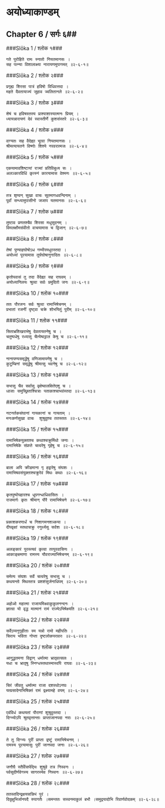 अयोध्याकाण्डम्
===============================


## Chapter 6  / सर्गः ६##


###Slōka 1 / श्लोक १###


    गते पुरोहिते रामः स्नातो नियतमानसः ।
    सह पत्न्या विशालाक्ष्या नारायणमुपागमत् ॥२-६-१॥


###Slōka 2 / श्लोक २###


    प्रगृह्य शिरसा पात्रं हविषो विधिवत्तदा ।
    महते दैवतायाज्यं जुहाव ज्वलितानले ॥२-६-२॥


###Slōka 3 / श्लोक ३###


    शेषं च हविषस्तस्य प्राश्याशास्यात्मनः प्रियम् ।
    ध्यायन्नारायणं देवं स्वास्तीर्णे कुशसंस्तरे ॥२-६-३॥


###Slōka 4 / श्लोक ४###


    वाग्यतः सह वैदेह्या भूत्वा नियतमानसः ।
    श्रीमत्यायतने विष्णोः शिश्ये नरवरात्मजः ॥२-६-४॥


###Slōka 5 / श्लोक ५###


    एकयामावशिष्टायां रात्र्यां प्रतिविबुध्य सः ।
    अलञ्कारविधिं कृत्स्नं कारयामास वेश्मनः ॥२-६-५॥


###Slōka 6 / श्लोक ६###


    तत्र शृण्वन् सुखा वाचः सूतमागधवन्दिनाम् ।
    पूर्वां सन्ध्यामुपासीनो जजाप यतमानसः ॥२-६-६॥


###Slōka 7 / श्लोक ७###


    तुष्टाव प्रणतश्चैव शिरसा मधुसूदनम् ।
    विमलक्षौमसंवीतो वाचयामास च द्विजान् ॥२-६-७॥


###Slōka 8 / श्लोक ८###


    तेषां पुण्याहघोषोऽध गम्भीरमधुरस्तदा ।
    अयोध्यां पूरयामास तूर्यघोषानुनादितः ॥२-६-८॥


###Slōka 9 / श्लोक ९###


    कृतोपवासं तु तदा वैदेह्या सह राघवम् ।
    अयोध्यानिलयः श्रुत्वा सर्वः प्रमुदितो जनः ॥२-६-९॥


###Slōka 10 / श्लोक १०###


    ततः पौरजनः सर्वः श्रुत्वा रामाभिषेचनम् ।
    प्रभातां रजनीं दृष्ट्वा चक्रे शोभयितुं पुरीम् ॥२-६-१०॥


###Slōka 11 / श्लोक ११###


    सिताभ्रशिखराभेषु देवतायतनेषु च ।
    चतुष्पधेषु रध्यासु चैत्येष्वट्टाल केषु च ॥२-६-११॥


###Slōka 12 / श्लोक १२###


    नानापण्यसमृद्धेषु वणिजामापणेषु च ।
    कुटुम्बिनां समृद्धेषु श्रीमत्सु भवनेषु च ॥२-६-१२॥


###Slōka 13 / श्लोक १३###


    सभासु चैव सर्वासु वृक्षेष्वालक्षितेएशु च ।
    ध्वजाः समुच्छ्रिताश्चित्राः पताकाश्चाभवंस्तदा ॥२-६-१३॥


###Slōka 14 / श्लोक १४###


    नटनर्तकसंघानां गायकानां च गायताम् ।
    मनःकर्णसुखा वाचः  शुश्रुवुश्च ततस्ततः ॥२-६-१४॥


###Slōka 15 / श्लोक १५###


    रामाभिषेकयुक्ताश्च कथाश्चक्रुर्मिथो जनाः ।
    रामाभिषेके संप्रप्ते चत्वरेषु गृहेषु च ॥२-६-१५॥


###Slōka 16 / श्लोक १६###


    बाला अपि क्रीडमाना गृ हद्वारेषु संघशः ।
    रामाभिषवसंयुक्ताश्चक्रुरेवं मिथः कथाः ॥२-६-१६॥


###Slōka 17 / श्लोक १७###


    कृतपुष्पोपहारश्च धूपगन्धाधिवासितः ।
    राजमार्गः कृतः श्रीमान् पौरै रामाभिषेचने ॥२-६-१७॥


###Slōka 18 / श्लोक १८###


    प्रकाशकरणार्धं च निशागमनशञ्कया ।
    दीपवृक्षां स्तथाचक्रु रनुर्थ्यसु सर्वशः ॥२-६-१८॥


###Slōka 19 / श्लोक १९###


    अलङ्कारं पुरस्त्यवं कृत्वा तत्पुरवासिनः ।
    आकाङ्क्षमाणा रामस्य यौवराज्याभिषेचनम् ॥२-६-१९॥


###Slōka 20 / श्लोक २०###


    समेत्य संघशः सर्वे चत्वरेषु सभासु च ।
    कथयन्तो मिथस्तत्र प्रशशंसुर्जनाधिपम् ॥२-६-२०॥


###Slōka 21 / श्लोक २१###


    अहोओ महात्मा राजायमिक्ष्वाकुकुलनन्दनः ।
    ज्ञात्वा यो वृद्ध मात्मानं रामं राज्येऽभिषेक्ष्यति ॥२-६-२१॥


###Slōka 22 / श्लोक २२###


    सर्वेऽप्यनुगृहीताः स्म यन्नो रामो महीपतिः ।
    चिराय भविता गोप्ता दृष्टलोकपरावरः ॥२-६-२२॥


###Slōka 23 / श्लोक २३###


    आनुद्धतमना विद्वान् धर्मात्मा भ्रातृवत्सलः ।
    यधा च भ्रातृषु स्निग्धस्तथास्मास्वपि राघवः ॥२-६-२३॥


###Slōka 24 / श्लोक २४###


    चिरं जीवतु धर्मात्मा राजा दशरथोऽनघः ।
    यत्प्रसादेनाभिषिक्तं रामं द्रक्ष्यामहे वयम् ॥२-६-२४॥


###Slōka 25 / श्लोक २५###


    एवंविधं कथयतां पौराणां शुश्रुवुस्तदा ।
    दिग्भ्योऽपि श्रुतवृत्तान्ताः प्राप्ताजानपदा नराः ॥२-६-२५॥


###Slōka 26 / श्लोक २६###


    ते तु दिग्भ्यः पुरीं प्राप्ता द्रष्टुं रामाभिषेचनम् ।
    रामस्य पूरयामासुः पुरीं जानपदा जनाः ॥२-६-२६॥


###Slōka 27 / श्लोक २७###


    जनौघै स्तैर्विसर्पद्भिः शुश्रुवे तत्र निस्वनः ।
    पर्वसूदीर्णवेगस्य सागरस्येव निस्वनः ॥२-६-२७॥


###Slōka 28 / श्लोक २८###


    ततस्तदिन्द्रक्षयसन्निभं पुरं ।
    दिदृक्षुभिर्जानपदै रुपागतैः ।समन्ततः सस्वनमाकुलं बभौ ।समुद्रयादोभि रिवार्णवोदकम् ॥२-६-२८॥


